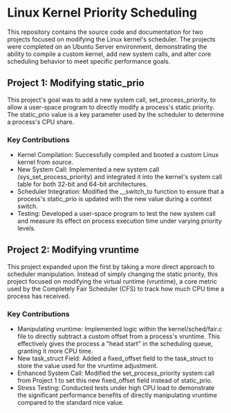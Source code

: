 # Linux Kernel Priority Scheduling
This repository contains the source code and documentation for two projects focused on modifying the Linux kernel's scheduler. The projects were completed on an Ubuntu Server environment, demonstrating the ability to compile a custom kernel, add new system calls, and alter core scheduling behavior to meet specific performance goals.

## Project 1: Modifying static_prio
This project's goal was to add a new system call, set_process_priority, to allow a user-space program to directly modify a process's static priority. The static_prio value is a key parameter used by the scheduler to determine a process's CPU share.

### Key Contributions
- Kernel Compilation: Successfully compiled and booted a custom Linux kernel from source.
- New System Call: Implemented a new system call (sys_set_process_priority) and integrated it into the kernel's system call table for both 32-bit and 64-bit architectures.
- Scheduler Integration: Modified the __switch_to function to ensure that a process's static_prio is updated with the new value during a context switch.
- Testing: Developed a user-space program to test the new system call and measure its effect on process execution time under varying priority levels.

## Project 2: Modifying vruntime
This project expanded upon the first by taking a more direct approach to scheduler manipulation. Instead of simply changing the static priority, this project focused on modifying the virtual runtime (vruntime), a core metric used by the Completely Fair Scheduler (CFS) to track how much CPU time a process has received.

### Key Contributions

- Manipulating vruntime: Implemented logic within the kernel/sched/fair.c file to directly subtract a custom offset from a process's vruntime. This effectively gives the process a "head start" in the scheduling queue, granting it more CPU time.
- New task_struct Field: Added a fixed_offset field to the task_struct to store the value used for the vruntime adjustment.
- Enhanced System Call: Modified the set_process_priority system call from Project 1 to set this new fixed_offset field instead of static_prio.
- Stress Testing: Conducted tests under high CPU load to demonstrate the significant performance benefits of directly manipulating vruntime compared to the standard nice value.
